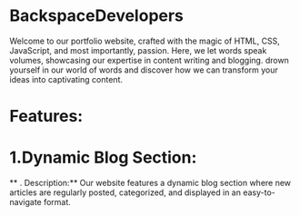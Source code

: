 # BackspaceDevelopers
Welcome to our portfolio website, crafted with the magic of HTML, CSS, JavaScript, and most importantly, passion. Here, we let words speak volumes, showcasing our expertise in content writing and blogging. drown yourself in our world of words and discover how we can transform your ideas into captivating content.
# Features:
# 1.Dynamic Blog Section:
   ** . Description:** Our website features a dynamic blog section where new articles are regularly posted, categorized, and displayed in an easy-to-navigate format.
   
 
